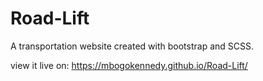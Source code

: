 # Road-Lift
A transportation website created with bootstrap and SCSS.


view it live on: https://mbogokennedy.github.io/Road-Lift/
